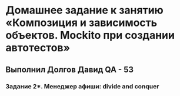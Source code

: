 # Домашнее задание к занятию «Композиция и зависимость объектов. Mockito при создании автотестов»
## Выполнил Долгов Давид QA - 53
### Задание 2*. Менеджер афиши: divide and conquer